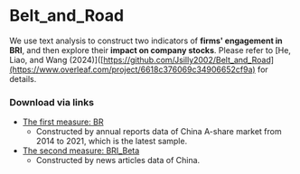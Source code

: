 # Belt_and_Road
We use text analysis to construct two indicators of **firms' engagement in BRI**, and then explore their **impact on company stocks**.
Please refer to [He, Liao, and Wang (2024)]([https://github.com/Jsilly2002/Belt_and_Road](https://www.overleaf.com/project/6618c376069c34906652cf9a) for details.
### Download via links
- [The first measure: BR](https://github.com/Jsilly2002/Belt_and_Road/blob/main/BRC12.csv)
  - Constructed by annual reports data of China A-share market from 2014 to 2021, which is the latest sample.
- [The second measure: BRI_Beta](https://github.com/Jsilly2002/Belt_and_Road/blob/main/bri_beta_set.csv)
  - Constructed by news articles data of China.


